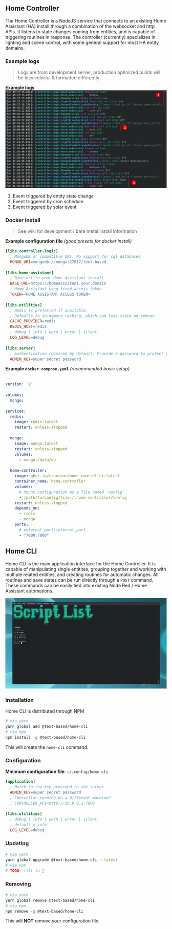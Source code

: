 ## Home Controller

The Home Controller is a NodeJS service that connects to an existing Home Assistant (HA) install through a combination of the websocket and http APIs.
It listens to state changes coming from entities, and is capable of triggering routines in response.
The controller (currently) specializes in lighting and scene control, with some general support for most HA entity domains.

### Example logs

> Logs are from development server, production optimized builds will be less colorful & formatted differently

**Example logs**
![Example controller logs](docs/controller_logs.png)

1) Event triggered by entity state change
2) Event triggered by cron schedule
3) Event triggered by solar event

### Docker Install

> See wiki for development / bare metal install information

**Example configuration file** *(good presets for docker install)*

```ini
[libs.controller-logic]
  ; MongoDB or compatible URI. No support for sql databases
  MONGO_URI=mongodb://mongo:27017/text-based

[libs.home-assistant]
  ; Base url to your Home Assistant install
  BASE_URL=https://homeassistant.your.domain
  ; Home Assistant Long lived access token
  TOKEN=<HOME ASSISTANT ACCESS TOKEN>

[libs.utilities]
  ; Redis is preferred if available.
  ; Defaults to in-memory caching, which can lose state on reboot
  CACHE_PROVIDER=redis
  REDIS_HOST=redis
  ; debug | info | warn | error | silent
  LOG_LEVEL=debug

[libs.server]
  ; Authentication required by default. Provide a password to protect your stuff
  ADMIN_KEY=super secret password
```

**Example `docker-compose.yaml`** *(recommended basic setup)*

```yaml
---
version: '2'

volumes:
  mongo:

services:
  redis:
    image: redis:latest
    restart: unless-stopped

  mongo:
    image: mongo:latest
    restart: unless-stopped
    volumes:
      - mongo:/data/db

  home-controller:
    image: ghcr.io/ccontour/home-controller:latest
    container_name: home-controller
    volumes:
      # Mount configuration as a file named `config`
      - /path/to/config/file:/.home-controller/config
    restart: unless-stopped
    depends_on:
      - redis
      - mongo
    ports:
      # external_port:internal_port
      - "7000:7000"
```

## Home CLI

Home CLI is the main application interface for the Home Controller.
It is capable of manipulating single entitites, grouping together and working with multiple related entities, and creating routines for automatic changes.
All routines and save states can be run directly through a `POST` command.
These commands can be easily tied into existing Node Red / Home Assistant automations.

![Group example setup](docs/group_example_setup.gif)

### Installation

Home CLI is distributed through NPM

```bash
# via yarn
yarn global add @text-based/home-cli
# via npm
npm install -g @text-based/home-cli
```

This will create the `home-cli` command.

### Configuration

**Minimum configuration file**: `~/.config/home-cli`

```ini
[application]
  ; Match to the key provided to the server
  ADMIN_KEY=super secret password
  ; Controller running on a different machine?
  ; CONTROLLER_API=http://10.0.0.1:7000

[libs.utilities]
  ; debug | info | warn | error | silent
  ; default = info
  LOG_LEVEL=debug
```

### Updating

```bash
# via yarn
yarn global upgrade @text-based/home-cli --latest
# via npm
# TODO: fill in 🤷
```

### Removing

```bash
# via yarn
yarn global remove @text-based/home-cli
# via npm
npm remove -g @text-based/home-cli
```

This will **NOT** remove your configuration file.
